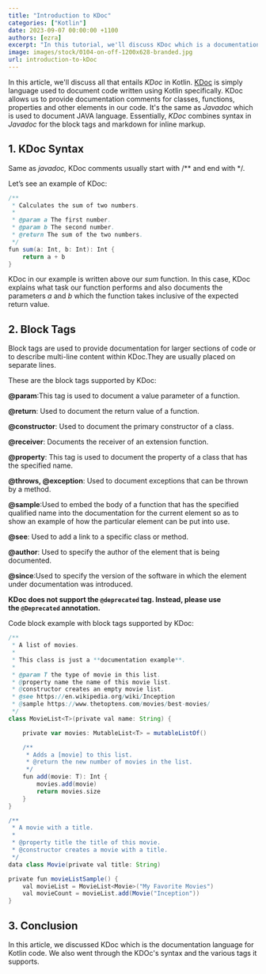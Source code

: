 ```yaml
---
title: "Introduction to KDoc"
categories: ["Kotlin"]
date: 2023-09-07 00:00:00 +1100 
authors: [ezra]
excerpt: "In this tutorial, we'll discuss KDoc which is a documentation langunage for Kotlin code."
image: images/stock/0104-on-off-1200x628-branded.jpg
url: introduction-to-kDoc
---
```


In this article, we'll discuss all that entails <em>KDoc</em> in Kotlin. [KDoc](https://kotlinlang.org/docs/kotlin-doc.html#links-to-elements) is simply language used to document code written using Kotlin specifically. KDoc allows us to provide documentation comments for classes, functions, properties and other elements in our code. It's the same as <em>Javadoc</em> which is used to document JAVA language. Essentially, <em>KDoc</em> combines syntax in <em>Javadoc </em>for the block tags and markdown for inline markup.
## 1. KDoc Syntax
Same as <em>javadoc, </em>KDoc comments usually start with /** and end with */.

Let’s see an example of KDoc:
```groovy
/**
 * Calculates the sum of two numbers.
 *
 * @param a The first number.
 * @param b The second number.
 * @return The sum of the two numbers.
 */
fun sum(a: Int, b: Int): Int {
    return a + b
}
```
KDoc in our example is written above our <em>sum</em> function. In this case, KDoc explains what task our function performs and also documents the parameters <em>a</em> and <em>b</em> which the function takes inclusive of the expected return value.

## 2. Block Tags
Block tags are used to provide documentation for larger sections of code or to describe multi-line content within KDoc.They are usually placed on separate lines.

These are the block tags supported by KDoc:

**@param**:This tag is used to document a value parameter of a function.

**@return**: Used to document the return value of a function.

**@constructor**: Used to document the primary constructor of a class.

**@receiver**: Documents the receiver of an extension function.

**@property**: This tag is used to document the property of a class that has the specified name.

**@throws, @exception**: Used to document exceptions that can be thrown by a method.

**@sample**:Used to embed the body of a function that has the specified qualified name into the documentation for the current element so as to show an example of how the particular element can be put into use.

**@see**: Used to add a link to a specific class or method.

**@author**: Used to specify the author of the element that is being documented.

**@since**:Used to specify the version of the software in which the element under documentation was introduced.

**KDoc does not support the <code class="code ">@deprecated</code> tag. Instead, please use the <code class="code ">@Deprecated</code> annotation.**

Code block example with block tags supported by KDoc:

```groovy
/**
 * A list of movies.
 *
 * This class is just a **documentation example**.
 *
 * @param T the type of movie in this list.
 * @property name the name of this movie list.
 * @constructor creates an empty movie list.
 * @see https://en.wikipedia.org/wiki/Inception
 * @sample https://www.thetoptens.com/movies/best-movies/
 */
class MovieList<T>(private val name: String) {

    private var movies: MutableList<T> = mutableListOf()

    /**
     * Adds a [movie] to this list.
     * @return the new number of movies in the list.
     */
    fun add(movie: T): Int {
        movies.add(movie)
        return movies.size
    }
}

/**
 * A movie with a title.
 *
 * @property title the title of this movie.
 * @constructor creates a movie with a title.
 */
data class Movie(private val title: String)

private fun movieListSample() {
    val movieList = MovieList<Movie>("My Favorite Movies")
    val movieCount = movieList.add(Movie("Inception"))
}
```

## 3. Conclusion
In this article, we discussed KDoc which is the documentation language for Kotlin code. We also went through the KDOc's syntax and the various tags it supports.